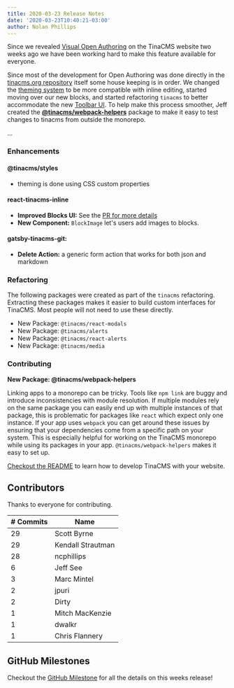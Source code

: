 ```yaml
---
title: 2020-03-23 Release Notes
date: '2020-03-23T10:40:21-03:00'
author: Nolan Phillips
---
```

Since we revealed [Visual Open Authoring](https://tinacms.org/blog/introducing-visual-open-authoring "Introducing Visual Open Authoring") on the TinaCMS website two weeks ago we have been working hard to make this feature available for everyone.

Since most of the development for Open Authoring was done directly in the [tinacms.org repository](https://github.com/tinacms/tinacms.org "GitHub: tinacms.org") itself some house keeping is in order. We changed the [theming system](https://tinacms.org/blog/tinacms-styling-system) to be more compatible with inline editing, started moving over our new blocks, and started refactoring `tinacms` to better accommodate the new [Toolbar UI](https://tinacms.org/blog/tinacms-ui-whats-next "TinaCMS UI: What's Next?"). To help make this process smoother, Jeff created the [**@tinacms/webpack-helpers**](https://github.com/tinacms/tinacms/tree/master/packages/@tinacms/webpack-helpers "@tinacms/webpack-helpers") package to make it easy to test changes to tinacms from outside the monorepo.

...

### Enhancements

#### **@tinacms/styles**

* theming is done using CSS custom properties

#### **react-tinacms-inline**

* **Improved Blocks UI:** See the [PR for more details](https://github.com/tinacms/tinacms/pull/908 "Inline Block Fixes")
* **New Component:** `BlockImage` let's users add images to blocks.

#### **gatsby-tinacms-git:**

* **Delete Action:** a generic form action that works for both json and markdown

### Refactoring

The following packages were created as part of the `tinacms` refactoring. Extracting these packages makes it easier to build custom interfaces for TinaCMS. Most people will not need to use these directly.

* New Package: `@tinacms/react-modals`
* New Package: `@tinacms/alerts`
* New Package: `@tinacms/react-alerts`
* New Package: `@tinacms/media`

### Contributing

**New Package: @tinacms/webpack-helpers**

Linking apps to a monorepo can be tricky. Tools like `npm link` are buggy and introduce inconsistencies with module resolution. If multiple modules rely on the same package you can easily end up with multiple instances of that package, this is problematic for packages like `react` which expect only one instance. If your app uses `webpack` you can get around these issues by ensuring that your dependencies come from a specific path on your system. This is especially helpful for working on the TinaCMS monorepo while using its packages in your app. `@tinacms/webpack-helpers` makes it easy to set up.

[Checkout the README](https://github.com/tinacms/tinacms/tree/master/packages/@tinacms/webpack-helpers "@tinacms/webpack-helpers") to learn how to develop TinaCMS with your website.

## Contributors

Thanks to everyone for contributing.

| # Commits | Name |
| --- | --- |
| 29 | Scott Byrne |
| 29 | Kendall Strautman |
| 28 | ncphillips |
| 6 | Jeff See |
| 3 | Marc Mintel |
| 2 | jpuri |
| 2 | Dirty |
| 1 | Mitch MacKenzie |
| 1 | dwalkr |
| 1 | Chris Flannery |

## GitHub Milestones

Checkout the [GitHub Milestone](https://github.com/tinacms/tinacms/milestone/17?closed=1 "GitHub MIlestone") for all the details on this weeks release!